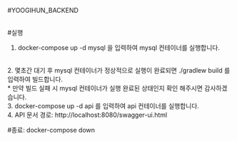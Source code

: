 #YOOGIHUN_BACKEND
<br/>
<br/>

#실행
1. docker-compose up -d mysql 을 입력하여 mysql 컨테이너를 실행합니다.
<br/>
2. 몇초간 대기 후 mysql 컨테이너가 정상적으로 실행이 완료되면 ./gradlew build 를 입력하여 빌드합니다.
   <br/>
   * 만약 빌드 실패 시 mysql 컨테이너가 실행 완료된 상태인지 확인 해주시면 감사하겠습니다.
<br/>
3. docker-compose up -d api 를 입력하여 api 컨테이너를 실행합니다.
<br/>
4. API 문서 경로: http://localhost:8080/swagger-ui.html
<br/>

#종료: 
docker-compose down
